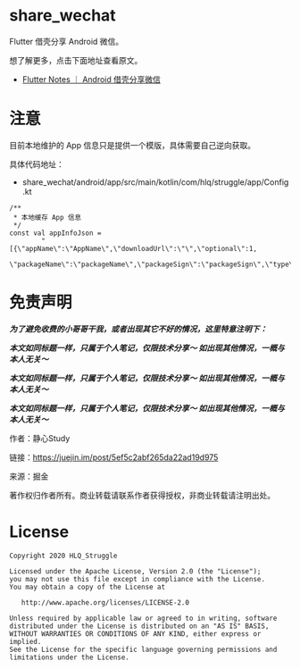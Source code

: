 share_wechat
=======

Flutter 借壳分享 Android 微信。

想了解更多，点击下面地址查看原文。

- [Flutter Notes ｜ Android 借壳分享微信](https://juejin.im/post/5ef5c2abf265da22ad19d975)

注意
=======

目前本地维护的 App 信息只是提供一个模版，具体需要自己逆向获取。

具体代码地址：

- share_wechat/android/app/src/main/kotlin/com/hlq/struggle/app/Config.kt

```
/**
 * 本地缓存 App 信息
 */
const val appInfoJson =
        "[{\"appName\":\"AppName\",\"downloadUrl\":\"\",\"optional\":1,
        \"packageName\":\"packageName\",\"packageSign\":\"packageSign\",\"type\":1}]"
```

免责声明
=======

***为了避免收费的小哥哥干我，或者出现其它不好的情况，这里特意注明下：***

***本文如同标题一样，只属于个人笔记，仅限技术分享～ 如出现其他情况，一概与本人无关～***

***本文如同标题一样，只属于个人笔记，仅限技术分享～ 如出现其他情况，一概与本人无关～***

***本文如同标题一样，只属于个人笔记，仅限技术分享～ 如出现其他情况，一概与本人无关～***

作者：静心Study

链接：https://juejin.im/post/5ef5c2abf265da22ad19d975

来源：掘金

著作权归作者所有。商业转载请联系作者获得授权，非商业转载请注明出处。

License
=======

    Copyright 2020 HLQ_Struggle

    Licensed under the Apache License, Version 2.0 (the "License");
    you may not use this file except in compliance with the License.
    You may obtain a copy of the License at

       http://www.apache.org/licenses/LICENSE-2.0

    Unless required by applicable law or agreed to in writing, software
    distributed under the License is distributed on an "AS IS" BASIS,
    WITHOUT WARRANTIES OR CONDITIONS OF ANY KIND, either express or implied.
    See the License for the specific language governing permissions and
    limitations under the License.
